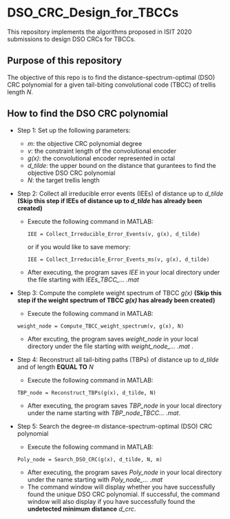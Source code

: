 # DSO_CRC_Design_for_TBCCs
This repository implements the algorithms proposed in ISIT 2020 submissions to design DSO CRCs for TBCCs.

## Purpose of this repository
The objective of this repo is to find the distance-spectrum-optimal (DSO) CRC polynomial for a given tail-biting convolutional code (TBCC) of trellis length *N*. 


## How to find the DSO CRC polynomial
- Step 1: Set up the following parameters:
  - *m*: the objective CRC polynomial degree
  - *v*: the constraint length of the convolutional encoder
  - *g(x)*: the convolutional encoder represented in octal
  - *d_tilde*: the upper bound on the distance that gurantees to find the objective DSO CRC polynomial
  - *N*: the target trellis length

- Step 2: Collect all irreducible error events (IEEs) of distance up to *d_tilde* **(Skip this step if IEEs of distance up to *d_tilde* has already been created)**
  - Execute the following command in MATLAB:
    ```
    IEE = Collect_Irreducible_Error_Events(v, g(x), d_tilde)
    ```
    or if you would like to save memory:
    ```
    IEE = Collect_Irreducible_Error_Events_ms(v, g(x), d_tilde)
    ```
  - After executing, the program saves *IEE* in your local directory under the file starting with *IEEs_TBCC_... .mat*
  
- Step 3: Compute the complete weight spectrum of TBCC *g(x)* **(Skip this step if the weight spectrum of TBCC *g(x)* has already been created)**
  - Execute the following command in MATLAB:
  ```
  weight_node = Compute_TBCC_weight_spectrum(v, g(x), N)
  ```
  - After excuting, the program saves *weight_node* in your local directory under the file starting with *weight_node_... .mat* .
  
- Step 4: Reconstruct all tail-biting paths (TBPs) of distance up to *d_tilde* and of length **EQUAL TO** *N* 
  - Execute the following command in MATLAB:
  ```
  TBP_node = Reconstruct_TBPs(g(x), d_tilde, N)
  ```
  - After executing, the program saves *TBP_node* in your local directory under the name starting with *TBP_node_TBCC... .mat*.
  
- Step 5: Search the degree-*m* distance-spectrum-optimal (DSO) CRC polynomial
  - Execute the following command in MATLAB:
  ```
  Poly_node = Search_DSO_CRC(g(x), d_tilde, N, m)
  ```
  - After executing, the program saves *Poly_node* in your local directory under the name starting with *Poly_node_... .mat*
  - The command window will display whether you have successfully found the unique DSO CRC polynomial. If successful, the command window will also display if you have successfully found the **undetected minimum distance** *d_crc*.
  
  


